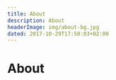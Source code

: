 ```yaml
---
title: About
description: About
headerImage: img/about-bg.jpg
dated: 2017-10-29T17:50:03+02:00
---
```


# About